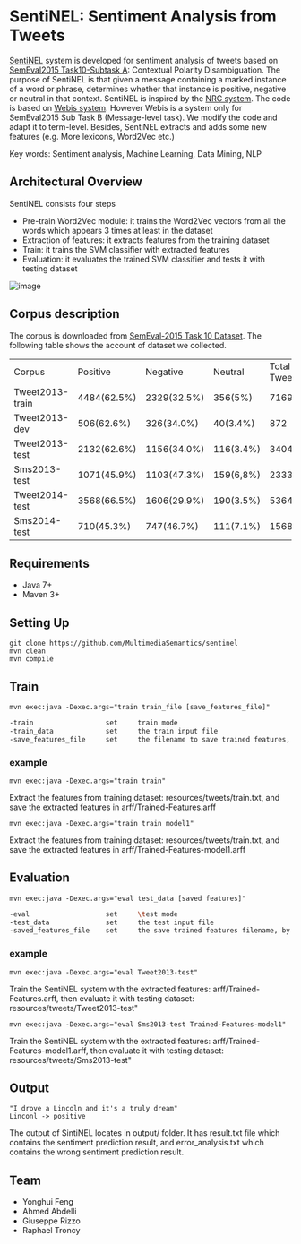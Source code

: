# SentiNEL: Sentiment Analysis from Tweets
[SentiNEL](https://github.com/MultimediaSemantics/sentinel) system is developed for sentiment analysis of tweets based on [SemEval2015 Task10-Subtask A](http://alt.qcri.org/semeval2015/task10/): Contextual Polarity Disambiguation. The purpose of SentiNEL is that given a message containing a marked instance of a word or phrase, determines whether that instance is positive, negative or neutral in that context. SentiNEL is inspired by the [NRC system](http://www.cs.toronto.edu/~xzhu/SemEval2014_NRC_t9.pdf). The code is based on [Webis system](https://github.com/webis-de/ECIR-2015-and-SEMEVAL-2015). However Webis is a system only for SemEval2015 Sub Task B (Message-level task). We modify the code and adapt it to term-level. Besides, SentiNEL extracts and adds some new features (e.g. More lexicons, Word2Vec etc.)

Key words: Sentiment analysis, Machine Learning, Data Mining, NLP

## Architectural Overview 
SentiNEL consists four steps
* Pre-train Word2Vec module: it trains the Word2Vec vectors from all the words which appears 3 times at least in the dataset 
* Extraction of features: it extracts features from the training dataset
* Train: it trains the SVM classifier with extracted features
* Evaluation: it evaluates the trained SVM classifier and tests it with testing dataset

![image](blob:https://drive.google.com/01f00617-19b8-429b-9397-317a6f86f7ce)

## Corpus description
The corpus is downloaded from [SemEval-2015 Task 10 Dataset](http://alt.qcri.org/semeval2015/task10/index.php?id=data-and-tools). The following table shows the account of dataset we collected. 
<table>
	<tr>
		<td>Corpus</td>
		<td>Positive</td>
		<td>Negative</td>
		<td>Neutral</td>
		<td>Total Tweets</td>
	</tr>
	<tr>
		<td>Tweet2013-train</td>
		<td>4484(62.5%)</td>
		<td>2329(32.5%)</td>	
		<td>356(5%)</td>
		<td>7169</td>
	</tr>
	<tr>
		<td>Tweet2013-dev</td>
		<td>506(62.6%)</td>
		<td>326(34.0%)</td>
		<td>40(3.4%)</td>
		<td>872</td>
	</tr>
	<tr>
		<td>Tweet2013-test</td>
		<td>2132(62.6%)</td>
		<td>1156(34.0%)</td>
		<td>116(3.4%)</td>
		<td>3404</td>
	</tr>
	<tr>
		<td>Sms2013-test</td>
		<td>1071(45.9%)</td>
		<td>1103(47.3%)</td>
		<td>159(6,8%)</td>
		<td>2333</td>
	</tr>
	<tr>
		<td>Tweet2014-test</td>
		<td>3568(66.5%)</td>
		<td>1606(29.9%)</td>
		<td>190(3.5%)</td>
		<td>5364</td>
	</tr>
	<tr>
		<td>Sms2014-test</td>
		<td>710(45.3%)</td>
		<td>747(46.7%)</td>
		<td>111(7.1%)</td>
		<td>1568</td>
	</tr>
</table>


## Requirements
* Java 7+
* Maven 3+

## Setting Up 
	git clone https://github.com/MultimediaSemantics/sentinel	
    mvn clean
    mvn compile
    
## Train
	mvn exec:java -Dexec.args="train train_file [save_features_file]"
```sh
-train					set 	train mode
-train_data 			set 	the train input file
-save_features_file		set 	the filename to save trained features, by default the filename is \set as arff/Trained-Features.arff
```	

### example
	mvn exec:java -Dexec.args="train train"
Extract the features from training dataset: resources/tweets/train.txt, and save the extracted features in arff/Trained-Features.arff

	mvn exec:java -Dexec.args="train train model1"
Extract the features from training dataset: resources/tweets/train.txt, and save the extracted features in arff/Trained-Features-model1.arff

## Evaluation
    mvn exec:java -Dexec.args="eval test_data [saved features]"
```sh
-eval					set 	\test mode
-test_data 				set 	the test input file
-saved_features_file	set 	the save trained features filename, by default the filename is \set as arff/Trained-Features.arff
```	   
    
### example
	mvn exec:java -Dexec.args="eval Tweet2013-test"
Train the SentiNEL system with the extracted features: arff/Trained-Features.arff, then evaluate it with testing dataset: resources/tweets/Tweet2013-test"

	mvn exec:java -Dexec.args="eval Sms2013-test Trained-Features-model1"
Train the SentiNEL system with the extracted features: arff/Trained-Features-model1.arff, then evaluate it with testing dataset: resources/tweets/Sms2013-test"

## Output
	"I drove a Lincoln and it's a truly dream"
    Linconl -> positive
The output of SintiNEL locates in output/ folder. It has result.txt file which contains the sentiment prediction result, and error_analysis.txt which contains the wrong sentiment prediction result.
    
## Team
* Yonghui Feng
* Ahmed Abdelli
* Giuseppe Rizzo
* Raphael Troncy
